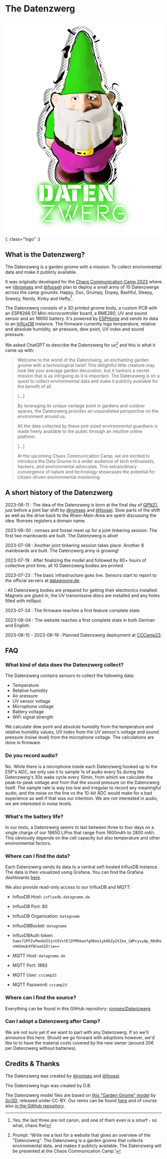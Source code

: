 # The Datenzwerg

![Datenzwerg logo](assets/images/logo.png){: class="logo" :}

<!--
!!! tip "Datenzwerg @ CCCamp23"

    You are at CCCamp and came across one of the Datenzwerge? Awesome! Here's some quick links for you:

    - [What is the Datenzwerg?](#what-is-the-datenzwerg)
    - [FAQ](#faq)
    - [Fancy dashboards at grafana.datagnome.de](https://grafana.datagnome.de)

    You can reach us on **DECT 3962 (DZOC)**

    And if you are wondering where each Datenzwerg is located, here's a quick overview. Clicking on the name will take you to the respective dashboard, clicking on the location to the respective map grid:

    | Datenzwerg | Location | Status |
    | ---------- | -------- | ------ |
    | [Bashful](https://grafana.datagnome.de/d/f17a6449-84ed-4733-b982-21c0d480c42a/overview?orgId=1&refresh=15m&var-zwerg=Bashful&theme=dark) | [TBD](https://map.events.ccc.de/camp/2023/map/#16/53.03136/13.30688) | not deployed |
    | [Doc](https://grafana.datagnome.de/d/f17a6449-84ed-4733-b982-21c0d480c42a/overview?orgId=1&refresh=15m&var-zwerg=Doc&theme=dark) | [TBD](https://map.events.ccc.de/camp/2023/map/#16/53.03136/13.30688) | not deployed |
    | [Dopey](https://grafana.datagnome.de/d/f17a6449-84ed-4733-b982-21c0d480c42a/overview?orgId=1&refresh=15m&var-zwerg=Dopey&theme=dark) | [TBD](https://map.events.ccc.de/camp/2023/map/#16/53.03136/13.30688) | not deployed |
    | [Grumpy](https://grafana.datagnome.de/d/f17a6449-84ed-4733-b982-21c0d480c42a/overview?orgId=1&refresh=15m&var-zwerg=Grumpy&theme=dark) | [TBD](https://map.events.ccc.de/camp/2023/map/#16/53.03136/13.30688) | not deployed |
    | [Happy](https://grafana.datagnome.de/d/f17a6449-84ed-4733-b982-21c0d480c42a/overview?orgId=1&refresh=15m&var-zwerg=Happy&theme=dark) | [TBD](https://map.events.ccc.de/camp/2023/map/#16/53.03136/13.30688) | not deployed |
    | [Hefty](https://grafana.datagnome.de/d/f17a6449-84ed-4733-b982-21c0d480c42a/overview?orgId=1&refresh=15m&var-zwerg=Hefty&theme=dark) | [TBD](https://map.events.ccc.de/camp/2023/map/#16/53.03136/13.30688) | not deployed |
    | [Kinky](https://grafana.datagnome.de/d/f17a6449-84ed-4733-b982-21c0d480c42a/overview?orgId=1&refresh=15m&var-zwerg=Kinky&theme=dark) | [TBD](https://map.events.ccc.de/camp/2023/map/#16/53.03136/13.30688) | not deployed |
    | [Nerdy](https://grafana.datagnome.de/d/f17a6449-84ed-4733-b982-21c0d480c42a/overview?orgId=1&refresh=15m&var-zwerg=Nerdy&theme=dark)  | [TBD](https://map.events.ccc.de/camp/2023/map/#16/53.03136/13.30688) | not deployed |
    | [Sleepy](https://grafana.datagnome.de/d/f17a6449-84ed-4733-b982-21c0d480c42a/overview?orgId=1&refresh=15m&var-zwerg=Sleepy&theme=dark) | [TBD](https://map.events.ccc.de/camp/2023/map/#16/53.03136/13.30688) | not deployed |
    | [Sneezy](https://grafana.datagnome.de/d/f17a6449-84ed-4733-b982-21c0d480c42a/overview?orgId=1&refresh=15m&var-zwerg=Sneezy&theme=dark) | [TBD](https://map.events.ccc.de/camp/2023/map/#16/53.03136/13.30688) | not deployed |
-->

## What is the Datenzwerg?

The Datenzwerg is a garden gnome with a mission: To collect environmental data and make it publicly available. 

It was originally developed for the [Chaos Communication Camp 2023](https://events.ccc.de/camp/2023/infos/) where we ([@romses](https://chaos.social/@romses) and [@foosel](https://chaos.social/@foosel)) plan to deploy a small army of 10 Datenzwerge across the camp grounds: Happy, Doc, Grumpy, Dopey, Bashful, Sleepy, Sneezy, Nerdy, Kinky and Hefty[^1].

The Datenzwerg consists of a 3D printed gnome body, a custom PCB with an ESP8266 D1 Mini microcontroller board, a BME280, UV and sound sensor and an 18650 battery. It's powered by [ESPHome](https://esphome.io/) and sends its data to an [InfluxDB](https://www.influxdata.com/) instance. The firmware currently logs temperature, relative and absolute humidity, air pressure, dew point, UV index and sound pressure.

We asked ChatGPT to describe the Datenzwerg for us[^2] and this is what it came up with:

> Welcome to the world of the Datenzwerg, an enchanting garden gnome with a technological twist! 
> This delightful little creature may look like your average garden decoration, 
> but it harbors a secret mission that is as intriguing as it is important. 
> The Datenzwerg is on a quest to collect environmental data and make it publicly available for the benefit of all.
> 
> [...]
> 
> By leveraging its unique vantage point in gardens and outdoor spaces, 
> the Datenzwerg provides an unparalleled perspective on the environment around us.
> 
> All the data collected by these pint-sized environmental guardians is made freely 
> available to the public through an intuitive online platform. 
> 
> [...]
> 
> At the upcoming Chaos Communication Camp, we are excited to introduce the Data Gnome to a 
> wider audience of tech enthusiasts, hackers, and environmental advocates. 
> This extraordinary convergence of nature and technology showcases the potential for 
> citizen-driven environmental monitoring. 

## A short history of the Datenzwerg

2023-06-11
: The idea of the Datenzwerg is born at the final day of  [GPN21](https://entropia.de/GPN21), just before a joint bar shift by [@romses](https://chaos.social/@romses) and [@foosel](https://chaos.social/@foosel). 
  Slow parts of the shift as well as the drive back to the Rhein-Main-Area are spent discussing the idea. Romses registers a domain name.

2023-06-30
: romses and foosel meet up for a joint tinkering session. The first two mainboards are built. The Datenzwerg is alive!

2023-07-08
: Another joint tinkering session takes place. Another 8 mainboards are built. The Datenzwerg army is growing!

2023-07-19
: After finalizing the model and followed by 60+ hours of collective print time, all 10 Datenzwerg bodies are printed.

2023-07-23
: The basic infrastructure goes live. Sensors start to report to the official servers at [datagnome.de](https://datagnome.de).

: All Datenzwerg bodies are prepared for getting their electronics installed: Magnets are glued in, the UV transmissive discs are installed and any holes filled with milliput.

2023-07-24
: The firmware reaches a first feature complete state.

2023-08-04
: The website reaches a first complete state in both German and English.

2023-08-15 - 2023-08-19
: Planned Datenzwerg deployment at [CCCamp23](https://events.ccc.de/camp/2023/infos/).

## FAQ

### What kind of data does the Datenzwerg collect?

The Datenzwerg contains sensors to collect the following data:

- Temperature
- Relative humidity
- Air pressure
- UV sensor voltage
- Microphone voltage
- Battery voltage
- WiFi signal strength

We calculate dew point and absolute humidity from the temperature and relative humidity values, UV index from the UV sensor's voltage and sound pressure (noise level) from the microphone voltage. The calculations are done in firmware.

### Do you record audio?

No. While there is a microphone inside each Datenzwerg hooked up to the ESP's ADC, we only use it to sample 1s of audio every 5s during the Datenzwerg's 30s wake cycle every 10min, from which we calculate the peak-to-peak voltage and from that the sound pressure on the Datenzwerg itself. The sample rate is way too low and irregular to record any meaningful audio, and the noise on the line vs the 10-bit ADC would make for a bad experience as well if that was our intention. We are not interested in audio, we are interested in noise levels.

### What's the battery life?

In our tests, a Datenzwerg seems to last between three to four days on a single charge of our 18650 LiPos that range from 1600mAh to 2800 mAh. This obviously depends on the cell capacity but also temperature and other environmental factors.

### Where can I find the data?

Each Datenzwerg sends its data to a central self-hosted InfluxDB instance. The data is then visualized using Grafana. You can find the Grafana dashboards [here](https://grafana.datagnome.de/).

We also provide read-only access to our InfluxDB and MQTT:

  - InfluxDB Host: `influxdb.datagnome.de`
  - InfluxDB Port: 80
  - InfluxDB Organization: `datagnome`
  - InfluxDBBucket: `datagnome`
  - InfluxDBAuth token: `5amv72PFZxPmnbUISjntEVxtElDYMhkeofg9Deo1ykO6Zy2XIba_iWPcyxyAp_R0dHsvHm5moE4YBCwxGIEriw==`


  - MQTT Host: `datagnome.de`
  - MQTT Port: 1883
  - MQTT User: `cccamp23`
  - MQTT Password: `cccamp23`


### Where can I find the source?

Everything can be found in this GitHub repository: [romses/Datenzwerg](https://github.com/romses/Datenzwerg).

### Can I adopt a Datenzwerg after Camp?

We are not sure yet if we want to part with any Datenzwerg. If so we'll announce this here. Should we go forward with adoptions however, we'd like to to have the material costs covered by the new owner (around 20€ per Datenzwerg without batteries).

## Credits & Thanks

The Datenzwerg was created by [@romses](https://chaos.social/@romses) and [@foosel](https://chaos.social/@foosel).

The Datenzwerg logo was created by D.B.

The Datenzwerg model files are based on [this "Garden Gnome" model](https://www.printables.com/model/260908-garden-gnome) by [Sci3D](https://www.printables.com/@Sci3D), released under CC-BY. Our remix can be found [here](https://www.printables.com/model/534875-datenzwerg-enclosure) and of course also [in the GitHub repository](https://github.com/romses/Datenzwerg/tree/main/models).


[^1]: Yes, the last three are not canon, and one of them even is a smurf - so what, chaos ftw!
[^2]: Prompt: 'Write me a text for a website that gives an overview of the "Datenzwerg". The Datenzwerg is a garden gnome that collects environmental data, and makes it publicly available. The Datenzwerg will be presented at the Chaos Communication Camp.'
